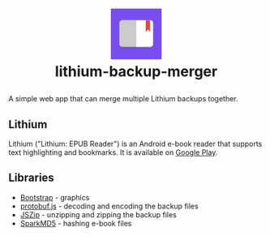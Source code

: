<h1><p align="center"><img alt="# lithium-backup-merger" src="https://github.com/i123iu/lithium-backup-merger/raw/master/favicon.webp" height="100" /><br/>lithium-backup-merger</p></h1>

A simple web app that can merge multiple Lithium backups together.

## Lithium

Lithium ("Lithium: EPUB Reader") is an Android e-book reader that supports text highlighting and bookmarks. It is available on [Google Play](https://play.google.com/store/apps/details?id=com.faultexception.reader).

## Libraries

- [Bootstrap](https://getbootstrap.com/) - graphics
- [protobuf.js](https://github.com/protobufjs/protobuf.js/) - decoding and encoding the backup files
- [JSZip](https://github.com/Stuk/jszip) - unzipping and zipping the backup files
- [SparkMD5](https://github.com/satazor/js-spark-md5) - hashing e-book files
